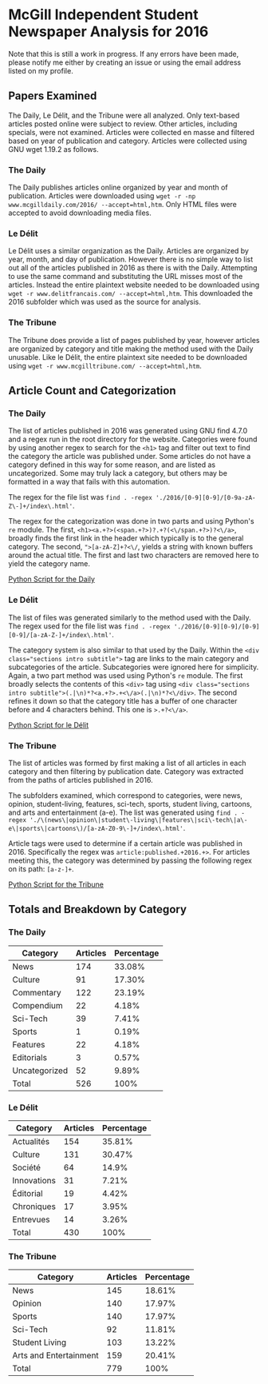 # McGill Independent Student Newspaper Analysis for 2016

Note that this is still a work in progress. If any errors have been made, please notify me either by creating an issue or using the email address listed on my profile.

## Papers Examined

The Daily, Le Délit, and the Tribune were all analyzed. Only text-based articles posted online were subject to review. Other articles, including specials, were not examined. Articles were collected en masse and filtered based on year of publication and category. Articles were collected using GNU wget 1.19.2 as follows.

### The Daily

The Daily publishes articles online organized by year and month of publication. Articles were downloaded using `wget -r -np www.mcgilldaily.com/2016/ --accept=html,htm`. Only HTML files were accepted to avoid downloading media files.

### Le Délit

Le Délit uses a similar organization as the Daily. Articles are organized by year, month, and day of publication. However there is no simple way to list out all of the articles published in 2016 as there is with the Daily. Attempting to use the same command and substituting the URL misses most of the articles. Instead the entire plaintext website needed to be downloaded using `wget -r www.delitfrancais.com/ --accept=html,htm`. This downloaded the 2016 subfolder which was used as the source for analysis.

### The Tribune

The Tribune does provide a list of pages published by year, however articles are organized by category and title making the method used with the Daily unusable. Like le Délit, the entire plaintext site needed to be downloaded using `wget -r www.mcgilltribune.com/ --accept=html,htm`.

## Article Count and Categorization

### The Daily

The list of articles published in 2016 was generated using GNU find 4.7.0 and a regex run in the root directory for the website. Categories were found by using another regex to search for the `<h1>` tag and filter out text to find the category the article was published under. Some articles do not have a category defined in this way for some reason, and are listed as uncategorized. Some may truly lack a category, but others may be formatted in a way that fails with this automation.

The regex for the file list was `find . -regex './2016/[0-9][0-9]/[0-9a-zA-Z\-]+/index\.html'`.

The regex for the categorization was done in two parts and using Python's `re` module. The first, `<h1><a.+?>(<span.+?>)?.+?(<\/span.+?>)?<\/a>`, broadly finds the first link in the header which typically is to the general category. The second, `">[a-zA-Z]+?<\/`, yields a string with known buffers around the actual title. The first and last two characters are removed here to yield the category name.

[Python Script for the Daily](categories-daily.py)

### Le Délit

The list of files was generated similarly to the method used with the Daily. The regex used for the file list was `find . -regex './2016/[0-9][0-9]/[0-9][0-9]/[a-zA-Z-]+/index\.html'`.

The category system is also similar to that used by the Daily. Within the `<div class="sections intro subtitle">` tag are links to the main category and subcategories of the article. Subcategories were ignored here for simplicity. Again, a two part method was used using Python's `re` module. The first broadly selects the contents of this `<div>` tag using `<div class="sections intro subtitle">(.|\n)*?<a.+?>.+<\/a>(.|\n)*?<\/div>`. The second refines it down so that the category title has a buffer of one character before and 4 characters behind. This one is `>.+?<\/a>`.

[Python Script for le Délit](categories-delit.py)

### The Tribune

The list of articles was formed by first making a list of all articles in each category and then filtering by publication date. Category was extracted from the paths of articles published in 2016.

The subfolders examined, which correspond to categories, were news, opinion, student-living, features, sci-tech, sports, student living, cartoons, and arts and entertainment (a-e). 
The list was generated using `find . -regex './\(news\|opinion\|student\-living\|features\|sci\-tech\|a\-e\|sports\|cartoons\)/[a-zA-Z0-9\-]+/index\.html'`.

Article tags were used to determine if a certain article was published in 2016. Specifically the regex was `article:published.+2016.+>`. For articles meeting this, the category was determined by passing the following regex on its path: `[a-z-]+`.

[Python Script for the Tribune](categories-tribune.py)

## Totals and Breakdown by Category

### The Daily

| Category | Articles | Percentage |
| --- | --- | --- |
| News | 174 | 33.08% |
| Culture | 91 | 17.30% |
| Commentary | 122 | 23.19% |
| Compendium | 22 | 4.18% |
| Sci-Tech | 39 | 7.41% |
| Sports | 1 | 0.19% |
| Features | 22 | 4.18% |
| Editorials | 3 | 0.57% |
| Uncategorized | 52 | 9.89% |
| Total | 526 | 100% |

### Le Délit

| Category | Articles | Percentage |
| --- | --- | --- |
| Actualités | 154 | 35.81% |
| Culture | 131 | 30.47% |
| Société | 64 | 14.9% |
| Innovations | 31 | 7.21% |
| Éditorial | 19 | 4.42% |
| Chroniques | 17 | 3.95% |
| Entrevues | 14 | 3.26% |
| Total | 430 | 100% |

### The Tribune

| Category | Articles | Percentage |
| --- | --- | --- |
| News | 145 | 18.61% |
| Opinion | 140 | 17.97% |
| Sports | 140 | 17.97% |
| Sci-Tech | 92 | 11.81% |
| Student Living | 103 | 13.22% |
| Arts and Entertainment | 159 | 20.41% |
| Total | 779 | 100% |

